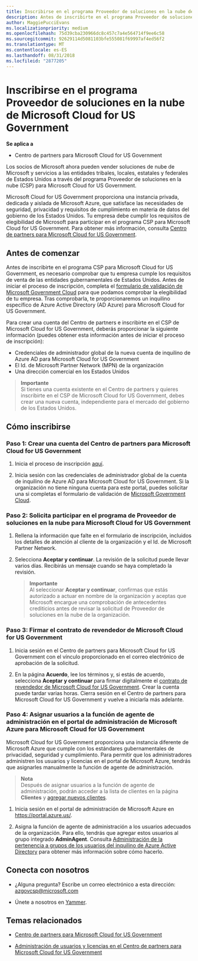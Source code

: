 ```yaml
---
title: Inscribirse en el programa Proveedor de soluciones en la nube de Microsoft Cloud for US Government | Centro de partners para Microsoft Cloud for US Government
description: Antes de inscribirte en el programa Proveedor de soluciones en la nube de Microsoft Cloud for US Government, obtén más información sobre los requisitos del programa CSP.
author: MaggiePucciEvans
ms.localizationpriority: medium
ms.openlocfilehash: 75d39cba230966dc8c457c7a4e564714f9ee6c58
ms.sourcegitcommit: 92629114d5081103bfe555081f69997af4ed56f2
ms.translationtype: MT
ms.contentlocale: es-ES
ms.lasthandoff: 08/31/2018
ms.locfileid: "2877205"
---
```

# <a name="enroll-in-the-cloud-solution-provider-program-for-microsoft-cloud-for-us-government"></a>Inscribirse en el programa Proveedor de soluciones en la nube de Microsoft Cloud for US Government

**Se aplica a**

-  Centro de partners para Microsoft Cloud for US Government

Los socios de Microsoft ahora pueden vender soluciones de nube de Microsoft y servicios a las entidades tribales, locales, estatales y federales de Estados Unidos a través del programa Proveedor de soluciones en la nube (CSP) para Microsoft Cloud for US Government. 

Microsoft Cloud for US Government proporciona una instancia privada, dedicada y aislada de Microsoft Azure, que satisface las necesidades de seguridad, privacidad y requisitos de cumplimiento en materia de datos del gobierno de los Estados Unidos. Tu empresa debe cumplir los requisitos de elegibilidad de Microsoft para participar en el programa CSP para Microsoft Cloud for US Government. Para obtener más información, consulta [Centro de partners para Microsoft Cloud for US Government](partner-center-for-microsoft-us-govt-cloud.md).

## <a name="before-you-begin"></a>Antes de comenzar

Antes de inscribirte en el programa CSP para Microsoft Cloud for US Government, es necesario comprobar que tu empresa cumple los requisitos de venta de las entidades gubernamentales de Estados Unidos. Antes de iniciar el proceso de inscripción, completa el [formulario de validación de Microsoft Government Cloud](http://azuregov.microsoft.com/csp) para que podamos comprobar la elegibilidad de tu empresa. Tras comprobarla, te proporcionaremos un inquilino específico de Azure Active Directory (AD Azure) para Microsoft Cloud for US Government.  

Para crear una cuenta del Centro de partners e inscribirte en el CSP de Microsoft Cloud for US Government, deberás proporcionar la siguiente información (puedes obtener esta información antes de iniciar el proceso de inscripción):

-  Credenciales de administrador global de la nueva cuenta de inquilino de Azure AD para Microsoft Cloud for US Government
-  El Id. de Microsoft Partner Network (MPN) de la organización 
-  Una dirección comercial en los Estados Unidos

>**Importante**<br>
Si tienes una cuenta existente en el Centro de partners y quieres inscribirte en el CSP de Microsoft Cloud for US Government, debes crear una nueva cuenta, independiente para el mercado del gobierno de los Estados Unidos.

## <a name="how-to-enroll"></a>Cómo inscribirse 

### <a name="step-1---create-a-partner-center-account-for-microsoft-cloud-for-us-government"></a>Paso 1: Crear una cuenta del Centro de partners para Microsoft Cloud for US Government

1.  Inicia el proceso de inscripción [aquí](https://partnercenter.microsoft.com/register/resellerusgjoinnow). 

2.  Inicia sesión con las credenciales de administrador global de la cuenta de inquilino de Azure AD para Microsoft Cloud for US Government. Si la organización no tiene ninguna cuenta para este portal, puedes solicitar una si completas el formulario de validación de [Microsoft Government Cloud](http://azuregov.microsoft.com/csp).


### <a name="step-2---apply-to-participate-in-the-cloud-solution-provider-program-for-microsoft-cloud-for-us-government"></a>Paso 2: Solicita participar en el programa de Proveedor de soluciones en la nube para Microsoft Cloud for US Government

1.  Rellena la información que falte en el formulario de inscripción, incluidos los detalles de atención al cliente de la organización y el Id. de Microsoft Partner Network. 

2.  Selecciona **Aceptar y continuar**. La revisión de la solicitud puede llevar varios días. Recibirás un mensaje cuando se haya completado la revisión.

    >**Importante**<br>
    Al seleccionar **Aceptar y continuar**, confirmas que estás autorizado a actuar en nombre de la organización y aceptas que Microsoft encargue una comprobación de antecedentes crediticios antes de revisar la solicitud de Proveedor de soluciones en la nube de la organización.


### <a name="step-3---sign-the-reseller-agreement-for-microsoft-cloud-for-us-government"></a>Paso 3: Firmar el contrato de revendedor de Microsoft Cloud for US Government

1. Inicia sesión en el Centro de partners para Microsoft Cloud for US Government con el vínculo proporcionado en el correo electrónico de aprobación de la solicitud. 

2. En la página **Acuerdo**, lee los términos y, si estás de acuerdo, selecciona **Aceptar y continuar** para firmar digitalmente el [contrato de revendedor de Microsoft Cloud for US Government](https://go.microsoft.com/fwlink/p/?linkid=843364). Crear la cuenta puede tardar varias horas. Cierra sesión en el Centro de partners para Microsoft Cloud for US Government y vuelve a iniciarla más adelante.


### <a name="step-4---assign-users-to-the-admin-agent-role-in-the-microsoft-azure-admin-portal-for-microsoft-cloud-for-us-government"></a>Paso 4: Asignar usuarios a la función de agente de administración en el portal de administración de Microsoft Azure para Microsoft Cloud for US Government

Microsoft Cloud for US Government proporciona una instancia diferente de Microsoft Azure que cumple con los estándares gubernamentales de privacidad, seguridad y cumplimiento. Para permitir que los administradores administren los usuarios y licencias en el portal de Microsoft Azure, tendrás que asignarles manualmente la función de agente de administración.

>**Nota**<br>
Después de asignar usuarios a la función de agente de administración, podrán acceder a la lista de clientes en la página **Clientes** y [agregar nuevos clientes](add-a-new-customer.md).   

1.  Inicia sesión en el portal de administración de Microsoft Azure en https://portal.azure.us/.

2.  Asigna la función de agente de administración a los usuarios adecuados de la organización. Para ello, tendrás que agregar estos usuarios al grupo integrado **AdminAgent**. Consulta [Administración de la pertenencia a grupos de los usuarios del inquilino de Azure Active Directory](https://docs.microsoft.com/azure/active-directory/active-directory-groups-members-azure-portal) para obtener más información sobre cómo hacerlo.
 
## <a name="connect-with-us"></a>Conecta con nosotros

- ¿Alguna pregunta? Escribe un correo electrónico a esta dirección: azgovcsp@microsoft.com

- Únete a nosotros en [Yammer](https://www.yammer.com/cloudpartnercommunity/#/threads/inGroup?type=in_group&feedId=11509777&view=all). 

## <a name="related-topics"></a>Temas relacionados

-  [Centro de partners para Microsoft Cloud for US Government](partner-center-for-microsoft-us-govt-cloud.md)

-  [Administración de usuarios y licencias en el Centro de partners para Microsoft Cloud for US Government](user-management-in-partner-center-for-microsoft-us-govt-cloud.md)



